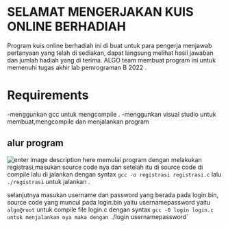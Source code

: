 
# SELAMAT MENGERJAKAN KUIS ONLINE BERHADIAH 
Program kuis online berhadiah ini di buat untuk para pengerja menjawab pertanyaan yang telah di sediakan, dapat  langsung melihat hasil jawaban dan jumlah hadiah yang di terima. ALGO team membuat program ini untuk memenuhi tugas akhir lab pemrograman B 2022 .

# Requirements
-menggunkan gcc untuk mengcompile .
-menggunkan visual studio untuk membuat,mengcompile dan menjalankan program

## alur program 
![enter image description here](https://i.imgur.com/0EqHi1N.png)
memulai program dengan melakukan registrasi,masukan source code nya dan setelah itu di source code di compile lalu di jalankan 
dengan syntax `gcc -o registrasi registrasi.c` lalu `./registrasi` untuk jalankan .

selanjutnya masukan username dan password yang berada pada login.bin, source code yang muncul pada login.bin yaitu usernamepassword yaitu `algo@root`
untuk compile file login.c dengan syntax `gcc -0 login login.c 
untuk menjalankan nya maka dengan `./login usernamepassword` 





